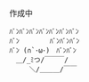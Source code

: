 作成中

```text
ﾊﾞﾝﾊﾞﾝﾊﾞﾝﾊﾞﾝﾊﾞﾝﾊﾞﾝﾊﾞﾝ
ﾊﾞﾝ　　　　 ﾊﾞﾝﾊﾞﾝﾊﾞﾝ
ﾊﾞﾝ (∩`･ω･)　ﾊﾞﾝﾊﾞﾝ
　＿/_ﾐつ/￣￣￣/
　　　＼/＿＿＿/￣￣

```
